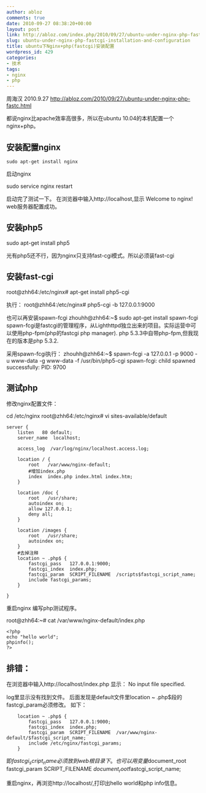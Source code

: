 ```yaml
---
author: abloz
comments: true
date: 2010-09-27 08:38:20+00:00
layout: post
link: http://abloz.com/index.php/2010/09/27/ubuntu-under-nginx-php-fastcgi-installation-and-configuration/
slug: ubuntu-under-nginx-php-fastcgi-installation-and-configuration
title: ubuntu下Nginx+php(fastcgi)安装配置
wordpress_id: 429
categories:
- 技术
tags:
- nginx
- php
---
```


周海汉 2010.9.27
http://abloz.com/2010/09/27/ubuntu-under-nginx-php-fastc.html

都说nginx比apache效率高很多，所以在ubuntu 10.04的本机配置一个nginx+php。


## **安装配置nginx**


`sudo apt-get install nginx`

启动nginx

sudo service nginx restart

启动完了测试一下。
在浏览器中输入http://localhost,显示
Welcome to nginx!
web服务器配置成功。


## **安装php5**


sudo apt-get install php5

光有php5还不行，因为nginx只支持fast-cgi模式。所以必须装fast-cgi


## **安装fast-cgi**


root@zhh64:/etc/nginx# apt-get install php5-cgi

执行：
root@zhh64:/etc/nginx# php5-cgi -b 127.0.0.1:9000

也可以再安装spawn-fcgi
zhouhh@zhh64:~$  sudo apt-get install spawn-fcgi
spawn-fcgi是fastcgi的管理程序，从Lighthttpd独立出来的项目。实际运营中可以使用php-fpm(php的fastcgi php manager). php 5.3.3中自带php-fpm,但我现在的版本是php 5.3.2.

采用spawn-fcgi执行：
zhouhh@zhh64:~$ spawn-fcgi -a 127.0.0.1 -p 9000 -u www-data -g www-data -f /usr/bin/php5-cgi
spawn-fcgi: child spawned successfully: PID: 9700


## 测试php


修改nginx配置文件：

cd /etc/nginx
root@zhh64:/etc/nginx# vi sites-available/default

    
    server {
    	listen   80 default;
    	server_name  localhost;
    
    	access_log  /var/log/nginx/localhost.access.log;
    
    	location / {
    		root   /var/www/nginx-default;
            #增加index.php
    		index  index.php index.html index.htm;
    	}
    
    	location /doc {
    		root   /usr/share;
    		autoindex on;
    		allow 127.0.0.1;
    		deny all;
    	}
    
    	location /images {
    		root   /usr/share;
    		autoindex on;
    	}
    	#去掉注释
    	location ~ .php$ {
    		fastcgi_pass   127.0.0.1:9000;
    		fastcgi_index  index.php;
    		fastcgi_param  SCRIPT_FILENAME  /scripts$fastcgi_script_name;
    		include fastcgi_params;
    	}
    
    }


重启nginx
编写php测试程序。

root@zhh64:~# cat /var/www/nginx-default/index.php

    
    <?php
    echo "hello world";
    phpinfo();
    ?>




## **排错：**


在浏览器中输入http://localhost/index.php
显示：
No input file specified.

log里显示没有找到文件。
后面发现是default文件里location ~ .php$段的fastcgi_param必须修改。
如下：

    
    	location ~ .php$ {
    		fastcgi_pass   127.0.0.1:9000;
    		fastcgi_index  index.php;
    		fastcgi_param  SCRIPT_FILENAME  /var/www/nginx-default/$fastcgi_script_name;
    		include /etc/nginx/fastcgi_params;
    	}


即$fastcgi_script_name必须放到web根目录下。也可以用变量$document_root
fastcgi_param  SCRIPT_FILENAME $document_root$fastcgi_script_name;

重启nginx，再浏览http://localhost/,打印出hello world和php info信息。
